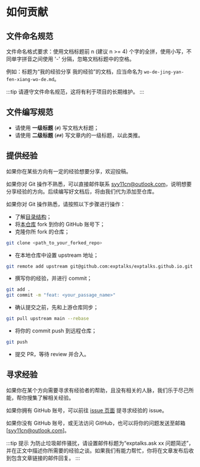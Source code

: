 # 如何贡献

## 文件命名规范

文件命名格式要求：使用文档标题前 n (建议 n >= 4) 个字的全拼，使用小写，不同单字拼音之间使用 '-' 分隔，忽略文档标题中的空格。

例如：标题为“我的经验分享 我的经验”的文档，应当命名为 `wo-de-jing-yan-fen-xiang-wo-de.md`。

:::tip
请遵守文件命名规范，这将有利于项目的长期维护。
:::

## 文件编写规范

- 请使用 **一级标题** (`#`) 写文档大标题；
- 请使用 **二级标题** (`##`) 写文章内的一级标题，以此类推。

## 提供经验

如果你在某些方向有一定的经验想要分享，欢迎投稿。

如果你对 Git 操作不熟悉，可以直接邮件联系 [syy11cn@outlook.com](mailto:syy11cn@outlook.com)，说明想要分享经验的方向。后续编写好文档后，将由我们代为添加至仓库。

如果你对 Git 操作熟悉，请按照以下步骤进行操作：

- 了解[目录结构](./structure.md)；
- 将[本仓库](https://github.com/exptalks/exptalks.github.io) fork 到你的 GitHub 账号下；
- 克隆你所 fork 的仓库；

```bash
git clone <path_to_your_forked_repo>
```

- 在本地仓库中设置 upstream 地址；

```bash
git remote add upstream git@github.com:exptalks/exptalks.github.io.git
```

- 撰写你的经验，并进行 commit；

```bash
git add .
git commit -m "feat: <your_passage_name>"
```

- 确认提交之前，先和上游仓库同步；

```bash
git pull upstream main --rebase
```

- 将你的 commit push 到远程仓库；

```bash
git push
```

- 提交 PR，等待 review 并合入。

## 寻求经验

如果你在某个方向需要寻求有经验者的帮助，且没有相关的人脉，我们乐于尽己所能，帮你搜集了解相关经验。

如果你拥有 GitHub 账号，可以前往 [issue 页面](https://github.com/exptalks/exptalks.github.io/issues) 提寻求经验的 issue。

如果你没有 GitHub 账号，或无法访问 GitHub，也可以将你的问题发送至邮箱 [syy11cn@outlook.com]。

:::tip 提示
为防止垃圾邮件骚扰，请设置邮件标题为“exptalks.ask xx 问题简述”，并在正文中描述你所需要的经验之谈。如果我们有能力帮忙，你将在文章发布后收到包含文章链接的邮件回复。
:::
